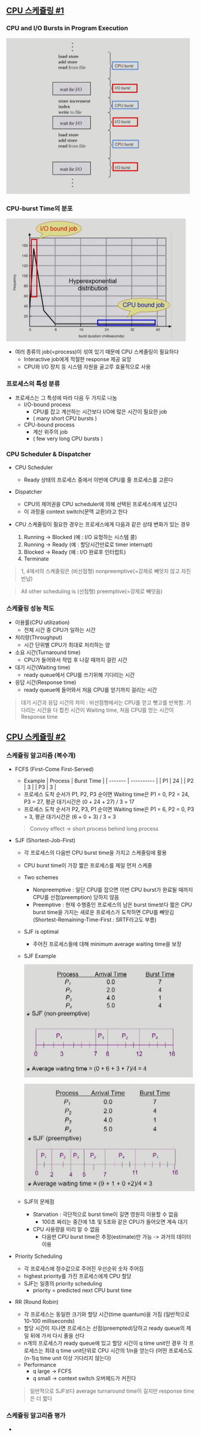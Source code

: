 ## [CPU 스케쥴링 #1](https://core.ewha.ac.kr/publicview/C0101020140328151311578473?vmode=f)

### CPU and I/O Bursts in Program Execution

![img](/img/CPU%20and%20IO%20Bursts%20in%20Program%20Execution.png)

### CPU-burst Time의 분포

![img](/img/CPU_burst%20Time의%20분포.png)

- 여러 종류의 job(=process)이 섞여 있기 때문에 CPU 스케줄링이 필요하다
    - Interactive job에게 적절한 response 제공 요망
    - CPU와 I/O 장치 등 시스템 자원을 골고루 효율적으로 사용

### 프로세스의 특성 분류

- 프로세스는 그 특성에 따라 다음 두 가지로 나눔
    - I/O-bound process
        - CPU를 잡고 계산하는 시간보다 I/O에 많은 시간이 필요한 job
        - ( many short CPU bursts )
    - CPU-bound process
        - 계산 위주의 job
        - ( few very long CPU bursts )

### CPU Scheduler & Dispatcher

- CPU Scheduler
    - Ready 상태의 프로세스 중에서 이번에 CPU를 줄 프로세스를 고른다

- Dispatcher
    - CPU의 제어권을 CPU scheduler에 의해 선택된 프로세스에게 넘긴다
    - 이 과정을 context switch(문맥 교환)라고 한다

- CPU 스케줄링이 필요한 경우는 프로세스에게 다음과 같은 상태 변화가 있는 경우
    1. Running -> Blocked (예 : I/O 요청하는 시스템 콜)
    2. Running -> Ready (예 : 할당시간만료로 timer interrupt)
    3. Blocked -> Ready (예 : I/O 완료후 인터럽트)
    4. Terminate

> 1, 4에서의 스케줄링은 (비선점형) nonpreemptive(=강제로 빼앗지 않고 자진 반납)

> All other scheduling is (선점형) preemptive(=강제로 빼앗음)

### 스케쥴링 성능 척도

- 이용률(CPU utilization)
  - 전체 시간 중 CPU가 일하는 시간
- 처리량(Throughput)
  - 시간 단위별 CPU가 최대로 처리하는 양
- 소요 시간(Turnaround time)
  - CPU가 들어와서 작업 후 나갈 때까지 걸린 시간
- 대기 시간(Waiting time)
  - ready queue에서 CPU를 쓰기위해 기다리는 시간
- 응답 시간(Response time)
  - ready queue에 들어와서 처음 CPU를 얻기까지 걸리는 시간

> 대기 시간과 응답 시간의 차이 : 비선점형에서는 CPU를 얻고 뺏고를 반복함. 기다리는 시간을 다 합친 시간이 Waiting time, 처음 CPU를 얻는 시간이 Response time

## [CPU 스케쥴링 #2](https://core.ewha.ac.kr/publicview/C0101020140401134252676046?vmode=f)

### 스케쥴링 알고리즘 (복수개)

- FCFS (First-Come First-Served)
  - Example
    | Process | Burst Time |
    | ------- | ---------- |
    |    P1   |     24     |
    |    P2   |     3      |
    |    P3   |     3      |
  - 프로세스 도착 순서가 P1, P2, P3 순이면 Waiting time은 P1 = 0, P2 = 24, P3 = 27, 평균 대기시간은 (0 + 24 + 27) / 3 = 17
  - 프로세스 도착 순서가 P2, P3, P1 순이면 Waiting time은 P1 = 6, P2 = 0, P3 = 3, 평균 대기시간은 (6 + 0 + 3) / 3 = 3
  > Convoy effect -> short process behind long process

- SJF (Shortest-Job-First)
  - 각 프로세스의 다음번 CPU burst time을 가지고 스케줄링에 활용
  - CPU burst time이 가장 짧은 프로세스를 제일 먼저 스케줄
  - Two schemes
    - Nonpreemptive : 일단 CPU를 잡으면 이번 CPU burst가 완료될 때까지 CPU를 선점(preemption) 당하지 않음
    - Preemptive : 현재 수행중인 프로세스의 남은 burst time보다 짧은 CPU burst time을 가지는 새로운 프로세스가 도착하면 CPU를 빼앗김 (Shortest-Remaining-Time-First : SRTF라고도 부름)
  - SJF is optimal
    - 주어진 프로세스들에 대해 minimum average waiting time을 보장
  - SJF Example

    ![img](/img/SJF-Nonpreemptive.png)

    ![img](/img/SJF-Preemptive.png)

  - SJF의 문제점
    - Starvation : 극단적으로 burst time이 길면 영원히 이용할 수 없음
      - 100초 짜리는 중간에 1초 및 5초와 같은 CPU가 들어오면 계속 대기
    - CPU 사용량을 미리 알 수 없음
      - 다음번 CPU burst time은 추정(estimate)만 가능 -> 과거의 데이터 이용

- Priority Scheduling
  - 각 프로세스에 정수값으로 주어진 우선순위 숫자 주어짐
  - highest priority를 가진 프로세스에게 CPU 할당
  - SJF는 일종의 priority scheduling
    - priority = predicted next CPU burst time

- RR (Round Robin)
  - 각 프로세스는 동일한 크기와 할당 시간(time quantum)을 가짐 (일반적으로 10-100 milliseconds)
  - 할당 시간이 지나면 프로세스는 선점(preempted)당하고 ready queue의 제일 뒤에 가서 다시 줄을 선다
  - n개의 프로세스가 ready queue에 있고 할당 시간이 q time unit인 경우 각 프로세스는 최대 q time unit단위로 CPU 시간의 1/n을 얻는다 (어떤 프로세스도 (n-1)q time unit 이상 기다리지 않는다)
  - Performance
    - q large -> FCFS
    - q small -> context switch 오버헤드가 커진다
  > 일반적으로 SJF보다 average turnaround time이 길지만 response time은 더 짧다

### 스케쥴링 알고리즘 평가 

-